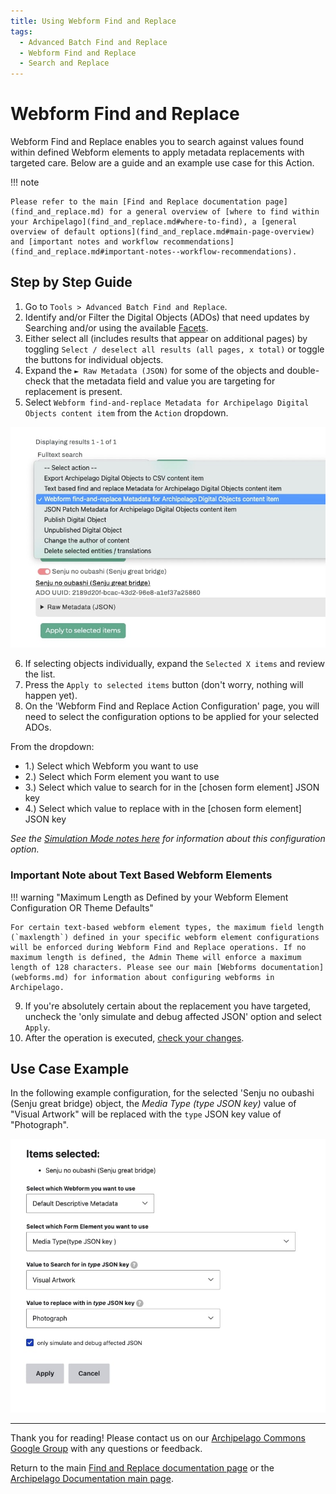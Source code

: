 ```yaml
---
title: Using Webform Find and Replace 
tags:
  - Advanced Batch Find and Replace
  - Webform Find and Replace
  - Search and Replace
---
```


# Webform Find and Replace

Webform Find and Replace enables you to search against values found within defined Webform elements to apply metadata replacements with targeted care. Below are a guide and an example use case for this Action.

!!! note

    Please refer to the main [Find and Replace documentation page](find_and_replace.md) for a general overview of [where to find within your Archipelago](find_and_replace.md#where-to-find), a [general overview of default options](find_and_replace.md#main-page-overview) and [important notes and workflow recommendations](find_and_replace.md#important-notes--workflow-recommendations).

## Step by Step Guide

1. Go to `Tools > Advanced Batch Find and Replace`.
2. Identify and/or Filter the Digital Objects (ADOs) that need updates by Searching and/or using the available [Facets](find_and_replace.md#default-facets-configured).
3. Either select all (includes results that appear on additional pages) by toggling `Select / deselect all results (all pages, x total)` or toggle the buttons for individual objects.
4. Expand the `► Raw Metadata (JSON)` for some of the objects and double-check that the metadata field and value you are targeting for replacement is present.
5. Select `Webform find-and-replace Metadata for Archipelago Digital Objects content item` from the `Action` dropdown.

![Selection and Action](images/SelectionAndAction_WebformFAR_2022-12.jpg)

6. If selecting objects individually, expand the `Selected X items` and review the list.
7. Press the `Apply to selected items` button (don't worry, nothing will happen yet).  
8. On the 'Webform Find and Replace Action Configuration' page, you will need to select the configuration options to be applied for your selected ADOs.

From the dropdown:

- 1.) Select which Webform you want to use
- 2.) Select which Form element you want to use
- 3.) Select which value to search for in the [chosen form element] JSON key
- 4.) Select which value to replace with in the [chosen form element] JSON key

_See the [Simulation Mode notes here](find_and_replace/#simulation-mode) for information about this configuration option._

### Important Note about Text Based Webform Elements

!!! warning "Maximum Length as Defined by your Webform Element Configuration OR Theme Defaults"

    For certain text-based webform element types, the maximum field length (`maxlength`) defined in your specific webform element configurations will be enforced during Webform Find and Replace operations. If no maximum length is defined, the Admin Theme will enforce a maximum length of 128 characters. Please see our main [Webforms documentation](webforms.md) for information about configuring webforms in Archipelago.


9. If you're absolutely certain about the replacement you have targeted, uncheck the 'only simulate and debug affected JSON' option and select `Apply`.
10. After the operation is executed, [check your changes](find_and_replace/#checking-your-changes).

## Use Case Example

In the following example configuration, for the selected 'Senju no oubashi (Senju great bridge) object, the *Media Type (type JSON key)* value of "Visual Artwork" will be replaced with the `type` JSON key value of "Photograph".

  ![Action Configuration](images/ActionConfiguration_WebformFAR_2022-12.jpg)

___

Thank you for reading! Please contact us on our [Archipelago Commons Google Group](https://groups.google.com/forum/#!forum/archipelago-commons) with any questions or feedback.

Return to the main [Find and Replace documentation page](find_and_replace.md) or the [Archipelago Documentation main page](index.md).








